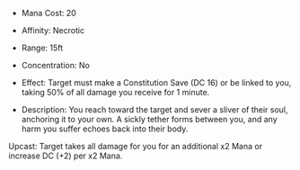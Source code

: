 - Mana Cost: 20
    
- Affinity: Necrotic
    
- Range: 15ft
    
- Concentration: No
    
- Effect: Target must make a Constitution Save (DC 16) or be linked to you, taking 50% of all damage you receive for 1 minute.
    
- Description: You reach toward the target and sever a sliver of their soul, anchoring it to your own. A sickly tether forms between you, and any harm you suffer echoes back into their body.
    

Upcast: Target takes all damage for you for an additional x2 Mana or increase DC (+2) per x2 Mana.